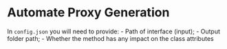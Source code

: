 # Automate Proxy Generation

In `config.json` you will need to provide:
	- Path of interface (input);
	- Output folder path;
	- Whether the method has any impact on the class attributes 
